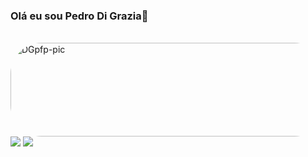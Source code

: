 ###  Olá eu sou Pedro Di Grazia👋

<div style="display: inline_block"><br>
  <!-- <img align="center" alt="Rafa-Js" height="30" width="40" src="https://raw.githubusercontent.com/devicons/devicon/master/icons/javascript/javascript-plain.svg">
  
  <img align="center" alt="DG-React" height="30" width="40" src="https://raw.githubusercontent.com/devicons/devicon/master/icons/react/react-original.svg">
  <img align="center" alt="DG-HTML" height="30" width="40" src="https://raw.githubusercontent.com/devicons/devicon/master/icons/html5/html5-original.svg">
  <img align="center" alt="DG-CSS" height="30" width="40" src="https://raw.githubusercontent.com/devicons/devicon/master/icons/css3/css3-original.svg"> -->
  <img align="right" alt="DGpfp-pic" height="150" style="border-radius:50px;" src="https://www.careerguide.com/career/wp-content/uploads/2020/03/full-stack-development.gif"width=676&height=676">
</div>
  
  ##
  
  <div> 
  <a href="https://www.instagram.com/pe_digrazia/" target="_blank"><img src="https://img.shields.io/badge/-Instagram-%23E4405F?style=for-the-badge&logo=instagram&logoColor=white" target="_blank"></a>
  <a href = "mailto:pedrodigrazia@gmail.com"><img src="https://img.shields.io/badge/-Gmail-%23333?style=for-the-badge&logo=gmail&logoColor=white" target="_blank"></a>

  </div>


